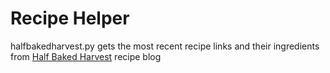 # Recipe Helper

halfbakedharvest.py gets the most recent recipe links and their ingredients from [Half Baked Harvest](https://www.halfbakedharvest.com/) recipe blog
